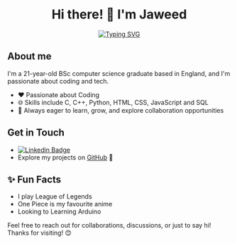 <h1 align="center"><b> Hi there! 👋 I'm Jaweed </b></h1>

<p align="center">
<a href="https://git.io/typing-svg"><img src="https://readme-typing-svg.demolab.com?font=Fira+Code&size=25&pause=1000&center=true&vCenter=true&random=false&width=600&height=100&lines=Computer+Science+Graduate;Active+Learner;Passionate+About+Coding" alt="Typing SVG" /></a>
</p>

## **About me**
I'm a 21-year-old BSc computer science graduate based in England, and I'm passionate about coding and tech.
- ❤️ Passionate about Coding
- 🌐 Skills include C, C++, Python, HTML, CSS, JavaScript and SQL
- 🌱 Always eager to learn, grow, and explore collaboration opportunities

## Get in Touch
- [![Linkedin Badge](https://img.shields.io/badge/-Jaweed_Inayathulla-0e76a8?style=flat&labelColor=0e76a8&logo=linkedin&logoColor=white)](https://www.linkedin.com/in/jaweedinayathulla/)
- Explore my projects on [GitHub](https://github.com/InaJaweed?tab=repositories) 🚀

## ✨ Fun Facts
 - I play League of Legends
 - One Piece is my favourite anime
 - Looking to Learning Arduino

<!-- GitHub stats from https://github.com/anuraghazra/github-readme-stats -->
<!-- ![](https://github-readme-stats.vercel.app/api?username=InaJaweed&theme=radical&hide_border=false&include_all_commits=true&count_private=true)<br/> -->
Feel free to reach out for collaborations, discussions, or just to say hi! Thanks for visiting! 😊
